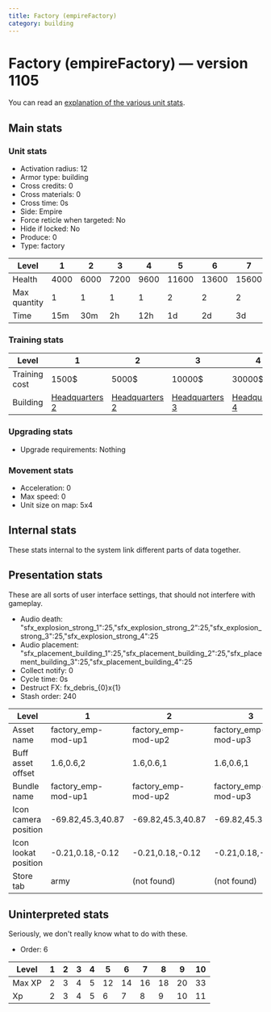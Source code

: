 ```yaml
---
title: Factory (empireFactory)
category: building
---
```


# Factory (empireFactory) — version 1105

You can read an [explanation  of the various unit stats](unitexplained.md).

## Main stats

### Unit stats

  * Activation radius: 12
  * Armor type: building
  * Cross credits: 0
  * Cross materials: 0
  * Cross time: 0s
  * Side: Empire
  * Force reticle when targeted: No
  * Hide if locked: No
  * Produce: 0
  * Type: factory

|Level       |1   |2   |3   |4   |5    |6    |7    |8    |9    |10   |
|------------|----|----|----|----|-----|-----|-----|-----|-----|-----|
|Health      |4000|6000|7200|9600|11600|13600|15600|17600|19600|21600|
|Max quantity|1   |1   |1   |1   |2    |2    |2    |2    |2    |3    |
|Time        |15m |30m |2h  |12h |1d   |2d   |3d   |4d   |1w   |1w5d |


### Training stats

|Level        |1                              |2                              |3                              |4                              |5                              |6                              |7                              |8                              |9                              |10                              |
|-------------|-------------------------------|-------------------------------|-------------------------------|-------------------------------|-------------------------------|-------------------------------|-------------------------------|-------------------------------|-------------------------------|--------------------------------|
|Training cost|1500$                          |5000$                          |10000$                         |30000$                         |75000$                         |275000$                        |400000$                        |800000$                        |2000000$                       |3500000$                        |
|Building     |[Headquarters 2](empireHQ.html)|[Headquarters 2](empireHQ.html)|[Headquarters 3](empireHQ.html)|[Headquarters 4](empireHQ.html)|[Headquarters 5](empireHQ.html)|[Headquarters 6](empireHQ.html)|[Headquarters 7](empireHQ.html)|[Headquarters 8](empireHQ.html)|[Headquarters 9](empireHQ.html)|[Headquarters 10](empireHQ.html)|


### Upgrading stats

  * Upgrade requirements: Nothing

### Movement stats

  * Acceleration: 0
  * Max speed: 0
  * Unit size on map: 5x4

## Internal stats

These stats internal to the system link different parts of data together.


## Presentation stats

These are all sorts of user interface settings, that should not interfere with gameplay.

  * Audio death: "sfx_explosion_strong_1":25,"sfx_explosion_strong_2":25,"sfx_explosion_strong_3":25,"sfx_explosion_strong_4":25
  * Audio placement: "sfx_placement_building_1":25,"sfx_placement_building_2":25,"sfx_placement_building_3":25,"sfx_placement_building_4":25
  * Collect notify: 0
  * Cycle time: 0s
  * Destruct FX: fx_debris_{0}x{1}
  * Stash order: 240

|Level               |1                  |2                  |3                  |4                  |5                  |6                  |7-10               |
|--------------------|-------------------|-------------------|-------------------|-------------------|-------------------|-------------------|-------------------|
|Asset name          |factory_emp-mod-up1|factory_emp-mod-up2|factory_emp-mod-up3|factory_emp-mod-up4|factory_emp-mod-up5|factory_emp-mod-up6|factory_emp-mod-up7|
|Buff asset offset   |1.6,0.6,2          |1.6,0.6,1          |1.6,0.6,1          |1.6,0.6,1          |1.6,0.8,1          |1.6,1.6,1          |1.6,1.6,1          |
|Bundle name         |factory_emp-mod-up1|factory_emp-mod-up2|factory_emp-mod-up3|factory_emp-mod-up4|factory_emp-mod-up5|factory_emp-mod-up6|factory_emp-mod-up7|
|Icon camera position|-69.82,45.3,40.87  |-69.82,45.3,40.87  |-69.82,45.3,40.87  |-69.6,45.97,40.82  |-69.6,45.97,40.82  |-68.83,47.24,40.58 |-68.83,47.24,40.58 |
|Icon lookat position|-0.21,0.18,-0.12   |-0.21,0.18,-0.12   |-0.21,0.18,-0.12   |0.01,0.85,-0.17    |0.01,0.85,-0.17    |0.78,2.12,-0.41    |0.78,2.12,-0.41    |
|Store tab           |army               |(not found)        |(not found)        |(not found)        |(not found)        |(not found)        |(not found)        |


## Uninterpreted stats

Seriously, we don't really know what to do with these.

  * Order: 6

|Level |1|2|3|4|5 |6 |7 |8 |9 |10|
|------|-|-|-|-|--|--|--|--|--|--|
|Max XP|2|3|4|5|12|14|16|18|20|33|
|Xp    |2|3|4|5|6 |7 |8 |9 |10|11|


